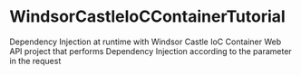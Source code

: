 # WindsorCastleIoCContainerTutorial
Dependency Injection at runtime with Windsor Castle IoC Container
Web API project that performs Dependency Injection according to the parameter in the request
